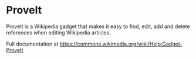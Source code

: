 # ProveIt

ProveIt is a Wikipedia gadget that makes it easy to find, edit, add and delete references when editing Wikipedia articles.

Full documentation at https://commons.wikimedia.org/wiki/Help:Gadget-ProveIt